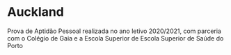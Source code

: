 # Auckland
Prova de Aptidão Pessoal realizada no ano letivo 2020/2021, com parceria com o Colégio de Gaia e a Escola Superior de Escola Superior de Saúde do Porto
